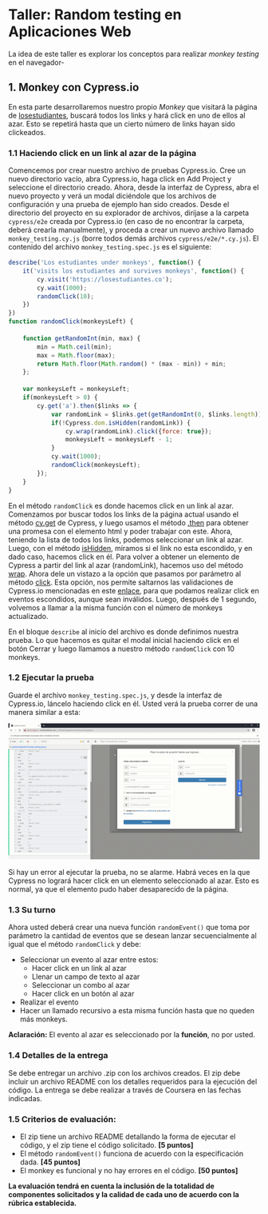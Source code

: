 # Taller: Random testing en Aplicaciones Web

La idea de este taller es explorar los conceptos para realizar *monkey testing* en el navegador-

## 1. Monkey con Cypress.io

En esta parte desarrollaremos nuestro propio *Monkey* que visitará la página de [losestudiantes](https://losestudiantes.co), buscará todos los links y hará click en uno de ellos al azar. Esto se repetirá hasta que un cierto número de links hayan sido clickeados.

### 1.1 Haciendo click en un link al azar de la página

Comencemos por crear nuestro archivo de pruebas Cypress.io. Cree un nuevo directorio vacío, abra Cypress.io, haga click en Add Project y seleccione el directorio creado. Ahora, desde la interfaz de Cypress, abra el nuevo proyecto y verá un modal diciéndole que los archivos de configuración y una prueba de ejemplo han sido creados. Desde el directorio del proyecto en su explorador de archivos, diríjase a la carpeta ``cypress/e2e`` creada por Cypress.io (en caso de no encontrar la carpeta, deberá crearla manualmente), y proceda a crear un nuevo archivo llamado ``monkey_testing.cy.js`` (borre todos demás archivos ``cypress/e2e/*.cy.js``). El contenido del archivo ``monkey_testing.spec.js`` es el siguiente:

```javascript
describe('Los estudiantes under monkeys', function() {
    it('visits los estudiantes and survives monkeys', function() {
        cy.visit('https://losestudiantes.co');
        cy.wait(1000);
        randomClick(10);
    })
})
function randomClick(monkeysLeft) {

    function getRandomInt(min, max) {
        min = Math.ceil(min);
        max = Math.floor(max);
        return Math.floor(Math.random() * (max - min)) + min;
    };

    var monkeysLeft = monkeysLeft;
    if(monkeysLeft > 0) {
        cy.get('a').then($links => {
            var randomLink = $links.get(getRandomInt(0, $links.length));
            if(!Cypress.dom.isHidden(randomLink)) {
                cy.wrap(randomLink).click({force: true});
                monkeysLeft = monkeysLeft - 1;
            }
            cy.wait(1000);
            randomClick(monkeysLeft);
        });
    }   
}
```

En el método ``randomClick`` es donde hacemos click en un link al azar. Comenzamos por buscar todos los links de la página actual usando el método [cy.get](https://docs.cypress.io/api/commands/get.html#Syntax) de Cypress, y luego usamos el método [.then](https://docs.cypress.io/api/commands/then.html) para obtener una promesa con el elemento html y poder trabajar con este. Ahora, teniendo la lista de todos los links, podemos seleccionar un link al azar. Luego, con el método [isHidden](https://docs.cypress.io/api/cypress-api/dom.html#Syntax), miramos si el link no esta escondido, y en dado caso, hacemos click en él. Para volver a obtener un elemento de Cypress a partir del link al azar (randomLink), hacemos uso del método [wrap](https://docs.cypress.io/api/commands/wrap.html). Ahora dele un vistazo a la opción que pasamos por parámetro al método [click](https://docs.cypress.io/api/commands/click.html#Events). Esta opción, nos permite saltarnos las validaciones de Cypress.io mencionadas en este [enlace](https://docs.cypress.io/guides/core-concepts/interacting-with-elements.html#Actionability), para que podamos realizar click en eventos escondidos, aunque sean inválidos. Luego, después de 1 segundo, volvemos a llamar a la misma función con el número de monkeys actualizado.

En el bloque ``describe`` al inicio del archivo es donde definimos nuestra prueba. Lo que hacemos es quitar el modal inicial haciendo click en el botón Cerrar y luego llamamos a nuestro método ``randomClick`` con 10 monkeys.

### 1.2 Ejecutar la prueba

Guarde el archivo ``monkey_testing.spec.js``, y desde la interfaz de Cypress.io, láncelo haciendo click en él. Usted verá la prueba correr de una manera similar a esta:

![Cypress monkey](../assets/images/gif-taller-monkeys.gif)

Si hay un error al ejecutar la prueba, no se alarme. Habrá veces en la que Cypress no logrará hacer click en un elemento seleccionado al azar. Esto es normal, ya que el elemento pudo haber desaparecido de la página.

### 1.3 Su turno

Ahora usted deberá crear una nueva función ``randomEvent()`` que toma por parámetro la cantidad de eventos que se desean lanzar secuencialmente al igual que el método ``randomClick`` y debe:

* Seleccionar un evento al azar entre estos:
    * Hacer click en un link al azar
    * Llenar un campo de texto al azar
    * Seleccionar un combo al azar
    * Hacer click en un botón al azar
* Realizar el evento
* Hacer un llamado recursivo a esta misma función hasta que no queden más monkeys.

**Aclaración:** El evento al azar es seleccionado por la **función**, no por usted.

### 1.4 Detalles de la entrega

Se debe entregar un archivo .zip con los archivos creados. El zip debe incluir un archivo README  con los detalles requeridos para la ejecución del código. La entrega se debe realizar a través de Coursera en las fechas indicadas.

### 1.5 Criterios de evaluación:

- El zip tiene un archivo README detallando la forma de ejecutar el código, y el zip  tiene el código solicitado. **[5 puntos]**
- El método ``randomEvent()`` funciona de acuerdo con la especificación dada. **[45 puntos]**
- El monkey es funcional y no hay errores en el código. **[50 puntos]**

 **La evaluación tendrá en cuenta la inclusión de la totalidad de componentes solicitados y la calidad de cada uno de acuerdo con la rúbrica establecida.**
